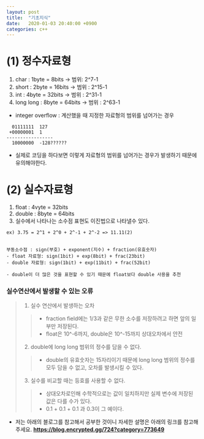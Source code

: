 ```yaml
---
layout: post
title:  "기초지식"
date:   2020-01-03 20:40:00 +0900
categories: c++
--- 
```


# (1) 정수자료형

1. char : 1byte = 8bits -> 범위: 2^7-1
2. short : 2byte = 16bits -> 범위 : 2^15-1
3. int : 4byte = 32bits -> 범위 : 2^31-1
4. long long : 8byte = 64bits -> 범위 : 2^63-1

* integer overflow : 계산했을 때 지정한 자료형의 범위를 넘어가는 경우

```
  01111111  127
 +00000001  1
-----------------
  10000000  -128??????
```

* 실제로 코딩을 하다보면 이렇게 자료형의 범위를 넘어가는 경우가 발생하기 때문에 유의해야한다. 

# (2) 실수자료형

1. float : 4vyte = 32bits 
2. double : 8byte = 64bits
3. 실수에서 나타나는 소수점 표현도 이진법으로 나타낼수 있다.
```
ex) 3.75 = 2^1 + 2^0 + 2^-1 + 2^-2 => 11.11(2)


부동소수점 : sign(부호) + exponent(지수) + fraction(유효숫자)
- float 자료형: sign(1bit) + exp(8bit) + frac(23bit) 
- double 자료형: sign(1bit) + exp(11bit) + frac(52bit) 

- double이 더 많은 것을 표현할 수 있기 때문에 float보다 double 사용을 추천
```

### 실수연산에서 발생할 수 있는 오류

> 1. 실수 연산에서 발생하는 오차
>> - fraction field에는 1/3과 같은 무한 소수를 저장하려고 하면 앞의 일부만 저장된다.
>> - float은 10^-6까지, double은 10^-15까지 상대오차에서 안전
> 2. double에 long long 범위의 정수를 담을 수 없다.
>> - double의 유효숫자는 15자리이기 때문에 long long 범위의 정수를 모두 담을 수 없고, 오차를 발생시킬 수 있다.
> 3. 실수를 비교할 때는 등효를 사용할 수 없다. 
>> - 상대오차로인해 수학적으로는 값이 일치하지만 실제 변수에 저장된 값은 다를 수가 있다. 
>> - 0.1 + 0.1 + 0.1 과 0.3이 그 예이다.





- 저는 아래의 블로그를 참고해서 공부한 것이니 자세한 설명은 아래의 링크를 참고해주세요.
**https://blog.encrypted.gg/724?category=773649**

